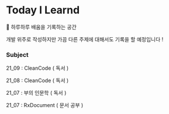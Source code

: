 # Today I Learnd

📝 하루하루 배움을 기록하는 공간



개발 위주로 작성하지만 가끔 다른 주제에 대해서도 기록을 할 예정입니다 !



### Subject

21_09 : CleanCode ( 독서 )

21_08 : CleanCode ( 독서 )

21_07 : 부의 인문학 ( 독서 )

21_07 : RxDocument ( 문서 공부 )







